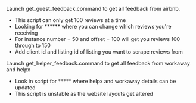 Launch get_guest_feedback.command to get all feedback from airbnb.
- This script can only get 100 reviews at a time
- Looking for ****** where you can change which reviews you're receiving
- For instance number = 50 and offset = 100 will get you reviews 100 through to 150
- Add client id and listing id of listing you want to scrape reviews from


Launch get_helper_feedback.command to get all feedback from workaway and helpx
- Look in script for ***** where helpx and workaway details can be updated
- This script is unstable as the website layouts get altered

